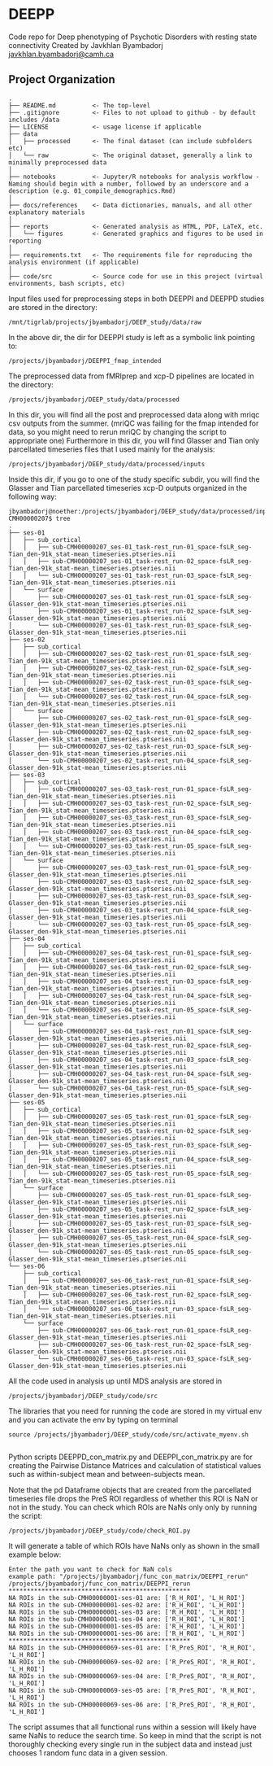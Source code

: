 DEEPP
===============================================

Code repo for Deep phenotyping of Psychotic Disorders with resting state connectivity 
Created by Javkhlan Byambadorj javkhlan.byambadorj@camh.ca

Project Organization
-----------------------------------

    .
    ├── README.md          <- The top-level 
    ├── .gitignore         <- Files to not upload to github - by default includes /data
    ├── LICENSE            <- usage license if applicable
    ├── data
    │   ├── processed      <- The final dataset (can include subfolders etc)
    │   └── raw            <- The original dataset, generally a link to minimally preprocessed data
    │
    ├── notebooks          <- Jupyter/R notebooks for analysis workflow - Naming should begin with a number, followed by an underscore and a description (e.g. 01_compile_demographics.Rmd)
    │
    ├── docs/references    <- Data dictionaries, manuals, and all other explanatory materials
    │
    ├── reports            <- Generated analysis as HTML, PDF, LaTeX, etc.
    │   └── figures        <- Generated graphics and figures to be used in reporting
    │
    ├── requirements.txt   <- The requirements file for reproducing the analysis environment (if applicable)
    │
    ├── code/src           <- Source code for use in this project (virtual environments, bash scripts, etc)


Input files used for preprocessing steps in both DEEPPI and DEEPPD studies are stored in the directory: 
```
/mnt/tigrlab/projects/jbyambadorj/DEEP_study/data/raw
```
In the above dir, the dir for DEEPPI study is left as a symbolic link pointing to:
```
/projects/jbyambadorj/DEEPPI_fmap_intended
```

The preprocessed data from fMRIprep and xcp-D pipelines are located in the directory: 
```
/projects/jbyambadorj/DEEP_study/data/processed
```
In this dir, you will find all the post and preprocessed data along with mriqc csv outputs from the summer. (mriQC was failing for the 
fmap intended for data, so you might need to rerun mriQC by changing the script to appropriate one) 
Furthermore in this dir, you will find Glasser and Tian only parcellated timeseries files that I used mainly for the analysis: 
```
/projects/jbyambadorj/DEEP_study/data/processed/inputs
```
Inside this dir, if you go to one of the study specific subdir, you will find the Glasser and Tian parcellated timeseries xcp-D outputs organized in the following way: 
```
jbyambadorj@noether:/projects/jbyambadorj/DEEP_study/data/processed/inputs/DEEPPI_rerun/sub-CMH00000207$ tree
.
├── ses-01
│   ├── sub_cortical
│   │   ├── sub-CMH00000207_ses-01_task-rest_run-01_space-fsLR_seg-Tian_den-91k_stat-mean_timeseries.ptseries.nii
│   │   ├── sub-CMH00000207_ses-01_task-rest_run-02_space-fsLR_seg-Tian_den-91k_stat-mean_timeseries.ptseries.nii
│   │   └── sub-CMH00000207_ses-01_task-rest_run-03_space-fsLR_seg-Tian_den-91k_stat-mean_timeseries.ptseries.nii
│   └── surface
│       ├── sub-CMH00000207_ses-01_task-rest_run-01_space-fsLR_seg-Glasser_den-91k_stat-mean_timeseries.ptseries.nii
│       ├── sub-CMH00000207_ses-01_task-rest_run-02_space-fsLR_seg-Glasser_den-91k_stat-mean_timeseries.ptseries.nii
│       └── sub-CMH00000207_ses-01_task-rest_run-03_space-fsLR_seg-Glasser_den-91k_stat-mean_timeseries.ptseries.nii
├── ses-02
│   ├── sub_cortical
│   │   ├── sub-CMH00000207_ses-02_task-rest_run-01_space-fsLR_seg-Tian_den-91k_stat-mean_timeseries.ptseries.nii
│   │   ├── sub-CMH00000207_ses-02_task-rest_run-02_space-fsLR_seg-Tian_den-91k_stat-mean_timeseries.ptseries.nii
│   │   ├── sub-CMH00000207_ses-02_task-rest_run-03_space-fsLR_seg-Tian_den-91k_stat-mean_timeseries.ptseries.nii
│   │   └── sub-CMH00000207_ses-02_task-rest_run-04_space-fsLR_seg-Tian_den-91k_stat-mean_timeseries.ptseries.nii
│   └── surface
│       ├── sub-CMH00000207_ses-02_task-rest_run-01_space-fsLR_seg-Glasser_den-91k_stat-mean_timeseries.ptseries.nii
│       ├── sub-CMH00000207_ses-02_task-rest_run-02_space-fsLR_seg-Glasser_den-91k_stat-mean_timeseries.ptseries.nii
│       ├── sub-CMH00000207_ses-02_task-rest_run-03_space-fsLR_seg-Glasser_den-91k_stat-mean_timeseries.ptseries.nii
│       └── sub-CMH00000207_ses-02_task-rest_run-04_space-fsLR_seg-Glasser_den-91k_stat-mean_timeseries.ptseries.nii
├── ses-03
│   ├── sub_cortical
│   │   ├── sub-CMH00000207_ses-03_task-rest_run-01_space-fsLR_seg-Tian_den-91k_stat-mean_timeseries.ptseries.nii
│   │   ├── sub-CMH00000207_ses-03_task-rest_run-02_space-fsLR_seg-Tian_den-91k_stat-mean_timeseries.ptseries.nii
│   │   ├── sub-CMH00000207_ses-03_task-rest_run-03_space-fsLR_seg-Tian_den-91k_stat-mean_timeseries.ptseries.nii
│   │   ├── sub-CMH00000207_ses-03_task-rest_run-04_space-fsLR_seg-Tian_den-91k_stat-mean_timeseries.ptseries.nii
│   │   └── sub-CMH00000207_ses-03_task-rest_run-05_space-fsLR_seg-Tian_den-91k_stat-mean_timeseries.ptseries.nii
│   └── surface
│       ├── sub-CMH00000207_ses-03_task-rest_run-01_space-fsLR_seg-Glasser_den-91k_stat-mean_timeseries.ptseries.nii
│       ├── sub-CMH00000207_ses-03_task-rest_run-02_space-fsLR_seg-Glasser_den-91k_stat-mean_timeseries.ptseries.nii
│       ├── sub-CMH00000207_ses-03_task-rest_run-03_space-fsLR_seg-Glasser_den-91k_stat-mean_timeseries.ptseries.nii
│       ├── sub-CMH00000207_ses-03_task-rest_run-04_space-fsLR_seg-Glasser_den-91k_stat-mean_timeseries.ptseries.nii
│       └── sub-CMH00000207_ses-03_task-rest_run-05_space-fsLR_seg-Glasser_den-91k_stat-mean_timeseries.ptseries.nii
├── ses-04
│   ├── sub_cortical
│   │   ├── sub-CMH00000207_ses-04_task-rest_run-01_space-fsLR_seg-Tian_den-91k_stat-mean_timeseries.ptseries.nii
│   │   ├── sub-CMH00000207_ses-04_task-rest_run-02_space-fsLR_seg-Tian_den-91k_stat-mean_timeseries.ptseries.nii
│   │   ├── sub-CMH00000207_ses-04_task-rest_run-03_space-fsLR_seg-Tian_den-91k_stat-mean_timeseries.ptseries.nii
│   │   ├── sub-CMH00000207_ses-04_task-rest_run-04_space-fsLR_seg-Tian_den-91k_stat-mean_timeseries.ptseries.nii
│   │   └── sub-CMH00000207_ses-04_task-rest_run-05_space-fsLR_seg-Tian_den-91k_stat-mean_timeseries.ptseries.nii
│   └── surface
│       ├── sub-CMH00000207_ses-04_task-rest_run-01_space-fsLR_seg-Glasser_den-91k_stat-mean_timeseries.ptseries.nii
│       ├── sub-CMH00000207_ses-04_task-rest_run-02_space-fsLR_seg-Glasser_den-91k_stat-mean_timeseries.ptseries.nii
│       ├── sub-CMH00000207_ses-04_task-rest_run-03_space-fsLR_seg-Glasser_den-91k_stat-mean_timeseries.ptseries.nii
│       ├── sub-CMH00000207_ses-04_task-rest_run-04_space-fsLR_seg-Glasser_den-91k_stat-mean_timeseries.ptseries.nii
│       └── sub-CMH00000207_ses-04_task-rest_run-05_space-fsLR_seg-Glasser_den-91k_stat-mean_timeseries.ptseries.nii
├── ses-05
│   ├── sub_cortical
│   │   ├── sub-CMH00000207_ses-05_task-rest_run-01_space-fsLR_seg-Tian_den-91k_stat-mean_timeseries.ptseries.nii
│   │   ├── sub-CMH00000207_ses-05_task-rest_run-02_space-fsLR_seg-Tian_den-91k_stat-mean_timeseries.ptseries.nii
│   │   ├── sub-CMH00000207_ses-05_task-rest_run-03_space-fsLR_seg-Tian_den-91k_stat-mean_timeseries.ptseries.nii
│   │   ├── sub-CMH00000207_ses-05_task-rest_run-04_space-fsLR_seg-Tian_den-91k_stat-mean_timeseries.ptseries.nii
│   │   └── sub-CMH00000207_ses-05_task-rest_run-05_space-fsLR_seg-Tian_den-91k_stat-mean_timeseries.ptseries.nii
│   └── surface
│       ├── sub-CMH00000207_ses-05_task-rest_run-01_space-fsLR_seg-Glasser_den-91k_stat-mean_timeseries.ptseries.nii
│       ├── sub-CMH00000207_ses-05_task-rest_run-02_space-fsLR_seg-Glasser_den-91k_stat-mean_timeseries.ptseries.nii
│       ├── sub-CMH00000207_ses-05_task-rest_run-03_space-fsLR_seg-Glasser_den-91k_stat-mean_timeseries.ptseries.nii
│       ├── sub-CMH00000207_ses-05_task-rest_run-04_space-fsLR_seg-Glasser_den-91k_stat-mean_timeseries.ptseries.nii
│       └── sub-CMH00000207_ses-05_task-rest_run-05_space-fsLR_seg-Glasser_den-91k_stat-mean_timeseries.ptseries.nii
└── ses-06
    ├── sub_cortical
    │   ├── sub-CMH00000207_ses-06_task-rest_run-01_space-fsLR_seg-Tian_den-91k_stat-mean_timeseries.ptseries.nii
    │   ├── sub-CMH00000207_ses-06_task-rest_run-02_space-fsLR_seg-Tian_den-91k_stat-mean_timeseries.ptseries.nii
    │   └── sub-CMH00000207_ses-06_task-rest_run-03_space-fsLR_seg-Tian_den-91k_stat-mean_timeseries.ptseries.nii
    └── surface
        ├── sub-CMH00000207_ses-06_task-rest_run-01_space-fsLR_seg-Glasser_den-91k_stat-mean_timeseries.ptseries.nii
        ├── sub-CMH00000207_ses-06_task-rest_run-02_space-fsLR_seg-Glasser_den-91k_stat-mean_timeseries.ptseries.nii
        └── sub-CMH00000207_ses-06_task-rest_run-03_space-fsLR_seg-Glasser_den-91k_stat-mean_timeseries.ptseries.nii
```





All the code used in analysis up until MDS analysis are stored in 
```
/projects/jbyambadorj/DEEP_study/code/src
```
The libraries that you need for running the code are stored in my virtual env and you can activate the env by typing on terminal
```
source /projects/jbyambadorj/DEEP_study/code/src/activate_myenv.sh


```
Python scripts DEEPPD_con_matrix.py and DEEPPI_con_matrix.py are for creating the Pairwise Distance Matrices and calculation of statistical values such as within-subject mean and between-subjects mean.


Note that the pd Dataframe objects that are created from the parcellated timeseries file drops the PreS ROI regardless of whether this ROI is NaN or not in the study. 
You can check which ROIs are NaNs only only by running the script: 
```
/projects/jbyambadorj/DEEP_study/code/check_ROI.py
```
It will generate a table of which ROIs have NaNs only as shown in the small example below: 

```
Enter the path you want to check for NaN cols
example path: "/projects/jbyambadorj/func_con_matrix/DEEPPI_rerun"
/projects/jbyambadorj/func_con_matrix/DEEPPI_rerun
**************************************************
NA ROIs in the sub-CMH00000001-ses-01 are: ['R_H_ROI', 'L_H_ROI']
NA ROIs in the sub-CMH00000001-ses-02 are: ['R_H_ROI', 'L_H_ROI']
NA ROIs in the sub-CMH00000001-ses-03 are: ['R_H_ROI', 'L_H_ROI']
NA ROIs in the sub-CMH00000001-ses-04 are: ['R_H_ROI', 'L_H_ROI']
NA ROIs in the sub-CMH00000001-ses-05 are: ['R_H_ROI', 'L_H_ROI']
NA ROIs in the sub-CMH00000001-ses-06 are: ['R_H_ROI', 'L_H_ROI']
**************************************************
NA ROIs in the sub-CMH00000069-ses-01 are: ['R_PreS_ROI', 'R_H_ROI', 'L_H_ROI']
NA ROIs in the sub-CMH00000069-ses-02 are: ['R_PreS_ROI', 'R_H_ROI', 'L_H_ROI']
NA ROIs in the sub-CMH00000069-ses-04 are: ['R_PreS_ROI', 'R_H_ROI', 'L_H_ROI']
NA ROIs in the sub-CMH00000069-ses-05 are: ['R_PreS_ROI', 'R_H_ROI', 'L_H_ROI']
NA ROIs in the sub-CMH00000069-ses-06 are: ['R_PreS_ROI', 'R_H_ROI', 'L_H_ROI']
```

The script assumes that all functional runs within a session will likely have same NaNs to reduce the search time. So keep in mind that the script is not thoroughly checking every single run in the subject data and instead just chooses 
1 random func data in a given session. 





